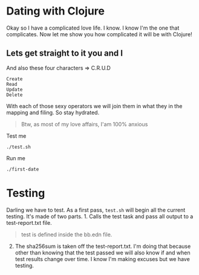 # Dating with Clojure

Okay so I have a complicated love life. I know. I know I'm the one that complicates. Now let me
show you how complicated it will be with Clojure!

## Lets get straight to it you and I

And also these four characters => C.R.U.D

```
Create
Read
Update
Delete
```

With each of those sexy operators we will join them in what they in the mapping and filing. So stay hydrated.

> Btw, as most of my love affairs, I'am 100% anxious

Test me

`./test.sh`

Run me

`./first-date`

# Testing

Darling we have to test. As a first pass, `test.sh` will begin all the current testing. It's made of two parts. 1. Calls the test task and pass all output to a test-report.txt file. 

> test is defined inside the bb.edn file.

2. The sha256sum is taken off the test-report.txt. I'm doing that because other than knowing that the test passed we will also know if and when test results change over time. I know I'm making excuses but we have testing.